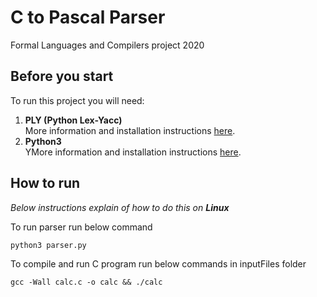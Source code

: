 # C to Pascal Parser
Formal Languages and Compilers project 2020

## Before you start
To run this project you will need:
1. **PLY (Python Lex-Yacc)**<br>
More information and installation instructions [here](http://www.dabeaz.com/ply/index.html).
2. **Python3**<br>
YMore information and installation instructions [here](https://www.python.org/downloads/).

## How to run

*Below instructions explain of how to do this on **Linux***

To run parser run below command
```shell
python3 parser.py
```

To compile and run C program run below commands in inputFiles folder
```shell
gcc -Wall calc.c -o calc && ./calc
```
